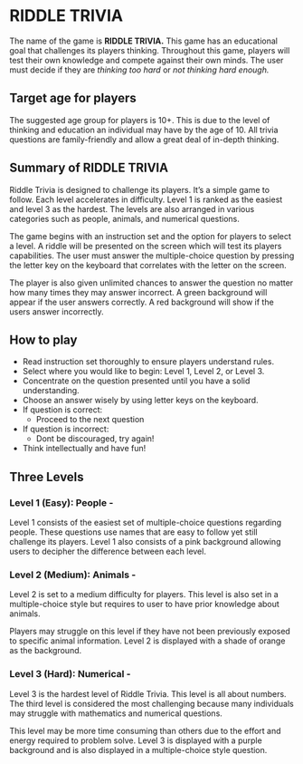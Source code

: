 # RIDDLE TRIVIA

The name of the game is **RIDDLE TRIVIA.** This game has an educational goal that challenges its players thinking. Throughout this game, players will test their own knowledge and compete against their own minds. The user must decide if they are *thinking too hard* or *not thinking hard enough.*

## Target age for players

The suggested age group for players is 10+. This is due to the level of thinking and education an individual may have by the age of 10. All trivia questions are family-friendly and allow a great deal of in-depth thinking. 

## Summary of RIDDLE TRIVIA

Riddle Trivia is designed to challenge its players. It’s a simple game to follow. Each level accelerates in difficulty. Level 1 is ranked as the easiest and level 3 as the hardest. The levels are also arranged in various categories such as people, animals, and numerical questions. 

The game begins with an instruction set and the option for players to select a level. A riddle will be presented on the screen which will test its players capabilities. The user must answer the multiple-choice question by pressing the letter key on the keyboard that correlates with the letter on the screen. 

The player is also given unlimited chances to answer the question no matter how many times they may answer incorrect. A green background will appear if the user answers correctly. A red background will show if the users answer incorrectly.  

## How to play

* Read instruction set thoroughly to ensure players understand rules. 
* Select where you would like to begin: Level 1, Level 2, or Level 3.
* Concentrate on the question presented until you have a solid understanding.
* Choose an answer wisely by using letter keys on the keyboard. 
* If question is correct:
	* Proceed to the next question
* If question is incorrect:
	* Dont be discouraged, try again!
* Think intellectually and have fun!


## Three Levels

### Level 1 (Easy): People - 

Level 1 consists of the easiest set of multiple-choice questions regarding people. These questions use names that are easy to follow yet still challenge its players. Level 1 also consists of a pink background allowing users to decipher the difference between each level.

### Level 2 (Medium): Animals -

Level 2 is set to a medium difficulty for players. This level is also set in a multiple-choice style but requires to user to have prior knowledge about animals.

Players may struggle on this level if they have not been previously exposed to specific animal information. Level 2 is displayed with a shade of orange as the background. 

### Level 3 (Hard): Numerical -  

Level 3 is the hardest level of Riddle Trivia. This level is all about numbers. The third level is considered the most challenging because many individuals may struggle with mathematics and numerical questions.

This level may be more time consuming than others due to the effort and energy required to problem solve. Level 3 is displayed with a purple background and is also displayed in a multiple-choice style question.








